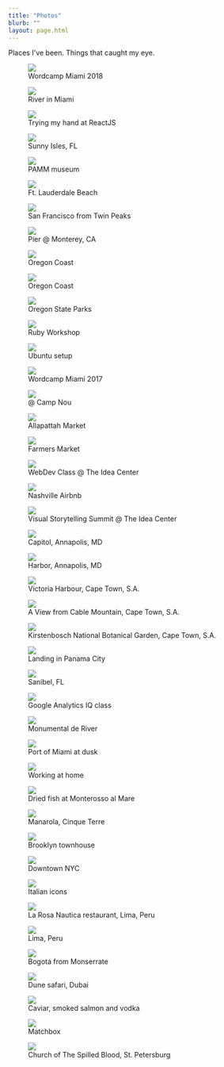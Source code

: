 ```yaml
---
title: "Photos"
blurb: ""
layout: page.html
---
```


Places I've been. Things that caught my eye.

<div class="picbox"><figure><img src="https://78.media.tumblr.com/d0d535d6d52eec1451607c7a4a4d74b8/tumblr_p7yl6knlRT1qz7ur9o1_540.png" class="profile medium"><figcaption>Wordcamp Miami 2018</figcaption></figure></div><div class="picbox"><figure><img src="https://68.media.tumblr.com/d47e924e4154b247010db9e1c2515405/tumblr_p7yl8cHqQT1qz7ur9o1_540.png" class="profile medium"><figcaption>River in Miami</figcaption></figure></div><div class="picbox"><figure><img src="https://68.media.tumblr.com/75317ea1eb6b677d07b4350f41b6f106/tumblr_p7yl7saOyW1qz7ur9o1_540.png" class="profile medium"><figcaption>Trying my hand at ReactJS</figcaption></figure></div><div class="picbox"><figure><img src="https://78.media.tumblr.com/f56572abfd9dce6fa47c6c7cff1e540e/tumblr_p7yl77KYJr1qz7ur9o1_540.png" class="profile medium"><figcaption>Sunny Isles, FL</figcaption></figure></div><div class="picbox"><figure><img src="https://78.media.tumblr.com/63ca721e8e51ba727f1aef48bc07dd5a/tumblr_p7yl8yYzLX1qz7ur9o1_540.png" class="profile medium"><figcaption>PAMM museum</figcaption></figure></div><div class="picbox"><figure><img src="https://78.media.tumblr.com/8b19cd978cdde73461d1729a1db26285/tumblr_p7yl61DeCu1qz7ur9o1_540.png" class="profile medium"><figcaption>Ft. Lauderdale Beach</figcaption></figure></div><div class="picbox"><figure><img src="https://78.media.tumblr.com/79d8bf9c16da695df3c0c5b800322fc8/tumblr_p1otr83PXe1qz7ur9o1_540.jpg" class="profile medium"><figcaption>San Francisco from Twin Peaks</figcaption></figure></div><div class="picbox"><figure><img src="https://78.media.tumblr.com/f527d93a0703ac9e6f85b8d895115ef7/tumblr_p1otr83PXe1qz7ur9o2_540.jpg" class="profile medium"><figcaption>Pier @ Monterey, CA</figcaption></figure></div><div class="picbox"><figure><img src="https://78.media.tumblr.com/0662673ad5c4287868a675ee7797d246/tumblr_p1otr83PXe1qz7ur9o3_540.jpg" class="profile medium"><figcaption>Oregon Coast</figcaption></figure></div><div class="picbox"><figure><img src="https://78.media.tumblr.com/9a8278fa73baea1e4e0c5a2091aaf72a/tumblr_p1otr83PXe1qz7ur9o4_540.jpg" class="profile medium"><figcaption>Oregon Coast</figcaption></figure></div><div class="picbox"><figure><img src="https://78.media.tumblr.com/c80ba1036b4d86e41d676ce20c86f16d/tumblr_p1otr83PXe1qz7ur9o5_540.jpg" class="profile medium"><figcaption>Oregon State Parks</figcaption></figure></div><div class="picbox"><figure><img src="http://68.media.tumblr.com/d93b8a4f6509ca49f26359464381063c/tumblr_ourbmw8Fw91qz7ur9o1_1280.jpg" class="profile medium"><figcaption>Ruby Workshop</figcaption></figure></div><div class="picbox"><figure><img src="https://68.media.tumblr.com/a3b53c16f75cd9912bbfa2fa77312df9/tumblr_oqqkduUrGA1qz7ur9o1_540.jpg" class="profile medium"><figcaption>Ubuntu setup</figcaption></figure></div><div class="picbox"><figure><img src="https://68.media.tumblr.com/df1c1a84a06bc5bd536324365796c421/tumblr_oqqkduUrGA1qz7ur9o2_540.jpg" class="profile medium"><figcaption>Wordcamp Miami 2017</figcaption></figure></div><div class="picbox"><figure><img src="https://68.media.tumblr.com/9f6f1e5460a46f4a7fa8c098dc5640d3/tumblr_on36eqLWVA1qz7ur9o1_540.jpg" class="profile medium"><figcaption>@ Camp Nou</figcaption></figure></div><div class="picbox"><figure><img src="http://68.media.tumblr.com/5ae4e48cb4be677dc5bda32528a9a8b5/tumblr_okx0y9sHVK1qz7ur9o1_1280.jpg" class="profile medium"><figcaption>Allapattah Market</figcaption></figure></div><div class="picbox"><figure><img src="../img/farmersmkt.JPG" class="profile medium"><figcaption>Farmers Market</figcaption></figure></div><div class="picbox"><figure><img src="http://68.media.tumblr.com/44135b2999959d30ee7ddb8196d01ab0/tumblr_oie5odPDhZ1qz7ur9o1_540.jpg" class="profile medium"><figcaption>WebDev Class @ The Idea Center</figcaption></figure></div><div class="picbox"><figure><img src="http://68.media.tumblr.com/d52e9230b212ff22ff2cb3f4b59a200f/tumblr_oie9x9g1061qz7ur9o1_540.jpg" class="profile medium"><figcaption>Nashville Airbnb</figcaption></figure></div><div class="picbox"><figure><img src="http://66.media.tumblr.com/3a9fce7081e44f1fbafab7adc6051f10/tumblr_ofv7d2aqfP1qz7ur9o3_540.jpg" class="profile medium"><figcaption>Visual Storytelling Summit @ The Idea Center</figcaption></figure></div><div class="picbox"><figure><img src="http://66.media.tumblr.com/5b1ff46184c72d8eb99ce41e13953bc1/tumblr_ofv7d2aqfP1qz7ur9o2_540.jpg" class="profile medium"><figcaption>Capitol, Annapolis, MD</figcaption></figure></div><div class="picbox"><figure><img src="http://66.media.tumblr.com/6cee5295e83e548ece49d8408c31e99f/tumblr_ofv7d2aqfP1qz7ur9o1_540.jpg" class="profile medium"><figcaption>Harbor, Annapolis, MD</figcaption></figure></div><div class="picbox"><figure><img src="https://66.media.tumblr.com/e6ff9ef974df18f3a113f66e47712e78/tumblr_oglmtiCMFC1qz7ur9o3_540.jpg" class="profile medium"><figcaption>Victoria Harbour, Cape Town, S.A.</figcaption></figure></div><div class="picbox"><figure><img src="https://66.media.tumblr.com/45f36847571c0eb162aec8feddffebf3/tumblr_oglmtiCMFC1qz7ur9o2_540.jpg" class="profile medium"><figcaption>A View from Cable Mountain, Cape Town, S.A.</figcaption></figure></div><div class="picbox"><figure><img src="https://66.media.tumblr.com/d0271e19ddb02135a8f57f383816b994/tumblr_oglmtiCMFC1qz7ur9o1_540.jpg" class="profile medium"><figcaption>Kirstenbosch National Botanical Garden, Cape Town, S.A.</figcaption></figure></div><div class="picbox"><figure><img src="http://66.media.tumblr.com/bb52a98d00fc300a5d011cfaa7d1cf14/tumblr_ocy7coAtdY1qz7ur9o1_540.jpg" class="profile medium"><figcaption>Landing in Panama City</figcaption></figure></div><div class="picbox"><figure><img src="http://66.media.tumblr.com/84c510905100c38d2d5b28b5a5332ea0/tumblr_occ8msLjaF1qz7ur9o1_540.jpg" class="profile medium"><figcaption>Sanibel, FL</figcaption></figure></div><div class="picbox"><figure><img src="https://66.media.tumblr.com/048db88744dcc7f30127ae3ccae3ce66/tumblr_obzbaq5C0Z1qz7ur9o1_540.jpg" class="profile medium"><figcaption>Google Analytics IQ class</figcaption></figure></div><div class="picbox"><figure><img src="https://66.media.tumblr.com/8647cda79e25754c8e47d01a8cfd4d97/tumblr_obzannm7fP1qz7ur9o1_540.jpg" class="profile medium"><figcaption>Monumental de River</figcaption></figure></div><div class="picbox"><figure><img src="http://66.media.tumblr.com/3453ff27919cf46b7955e28f71c254c4/tumblr_obza4vDzSq1qz7ur9o1_540.jpg" class="profile medium"><figcaption>Port of Miami at dusk</figcaption></figure></div><div class="picbox"><figure><img src="http://66.media.tumblr.com/4a096d78507ad9616c947ff35e449b17/tumblr_obza4vDzSq1qz7ur9o2_540.jpg" class="profile medium"><figcaption>Working at home</figcaption></figure></div><div class="picbox"><figure><img src="http://66.media.tumblr.com/56efe0813e644376afa7802807d3b24e/tumblr_nx1zvtPaxq1qz7ur9o3_540.jpg" class="profile medium"><figcaption>Dried fish at Monterosso al Mare</figcaption></figure></div><div class="picbox"><figure><img src="http://66.media.tumblr.com/aba0b27f9be305fdfa0a772d0f7eb397/tumblr_nx1xselzwl1qz7ur9o9_540.jpg" class="profile medium"><figcaption>Manarola, Cinque Terre</figcaption></figure></div><div class="picbox"><figure><img src="http://66.media.tumblr.com/102fee3542e5ff746f7adf20b37d3dca/tumblr_nsgn7woPjG1qz7ur9o1_540.jpg" class="profile medium"><figcaption>Brooklyn townhouse</figcaption></figure></div><div class="picbox"><figure><img src="http://66.media.tumblr.com/b3d3fff1a1857c1b03b3f6eec6ceb325/tumblr_nsgmwt1apO1qz7ur9o8_540.jpg" class="profile medium"><figcaption>Downtown NYC</figcaption></figure></div><div class="picbox"><figure><img src="http://66.media.tumblr.com/09784396750c3cdfab2cb0d5379f2160/tumblr_nogpcm9V3V1qz7ur9o7_540.jpg" class="profile medium"><figcaption>Italian icons</figcaption></figure></div><div class="picbox"><figure><img src="http://66.media.tumblr.com/9439de5a70d9c47640a63d76f335eb98/tumblr_nplc2hPYSe1qz7ur9o3_540.jpg" class="profile medium"><figcaption>La Rosa Nautica restaurant, Lima, Peru</figcaption></figure></div><div class="picbox"><figure><img src="http://66.media.tumblr.com/775dcedf9a0785b9374ab8d5c3e4706e/tumblr_nplc2hPYSe1qz7ur9o4_540.jpg" class="profile medium"><figcaption>Lima, Peru</figcaption></figure></div><div class="picbox"><figure><img src="http://68.media.tumblr.com/9245d7420ec6e64cc74bfa89e38e9b46/tumblr_nmnn7lm1sF1qz7ur9o1_540.jpg" class="profile medium"><figcaption>Bogota from Monserrate</figcaption></figure></div><div class="picbox"><figure><img src="https://66.media.tumblr.com/e02e25a8b1e9d05a6eb062bede48ed93/tumblr_nmap6sWgT21qz7ur9o1_540.jpg" class="profile medium"><figcaption>Dune safari, Dubai</figcaption></figure></div><div class="picbox"><figure><img src="http://66.media.tumblr.com/828a74b77b6cbb1fa7ba1b81f01a76a8/tumblr_njsc54cAVW1qz7ur9o1_540.jpg" class="profile medium"><figcaption>Caviar, smoked salmon and vodka</figcaption></figure></div><div class="picbox"><figure><img src="http://68.media.tumblr.com/bb7fe01f3c9f38009ac143a31714ffd4/tumblr_njsbfyVTKX1qz7ur9o1_540.jpg" class="profile medium"><figcaption>Matchbox</figcaption></figure></div><div class="picbox"><figure><img src="http://66.media.tumblr.com/6d87d638dd85e5becce7b7b1634479cd/tumblr_njsbemErgw1qz7ur9o1_540.jpg" class="profile medium"><figcaption>Church of The Spilled Blood, St. Petersburg</figcaption></figure></div>
<br />
